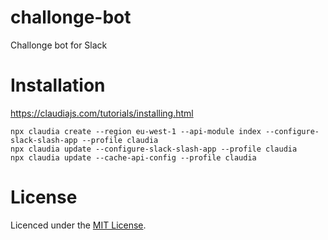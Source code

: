 # challonge-bot

Challonge bot for Slack

# Installation

https://claudiajs.com/tutorials/installing.html

```
npx claudia create --region eu-west-1 --api-module index --configure-slack-slash-app --profile claudia
npx claudia update --configure-slack-slash-app --profile claudia
npx claudia update --cache-api-config --profile claudia
```

# License

Licenced under the [MIT License](LICENSE).
